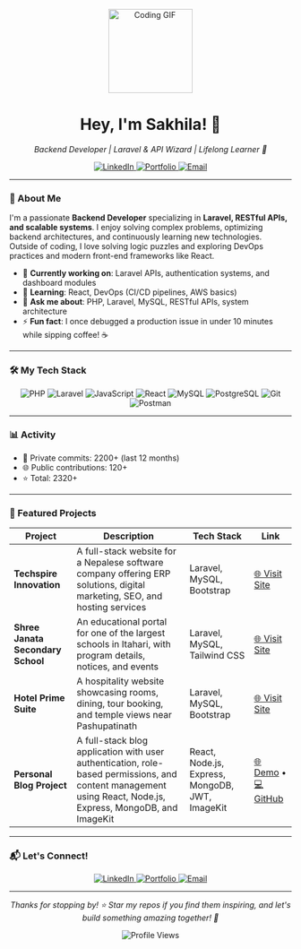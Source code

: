 <p align="center">
  <img src="https://media.giphy.com/media/L1R1tvI9svkIWwpVYr/giphy.gif" width="150" alt="Coding GIF">
</p>

<h1 align="center">Hey, I'm Sakhila! 👋</h1>
<p align="center"><em>Backend Developer | Laravel & API Wizard | Lifelong Learner 🌟</em></p>

<p align="center">
  <a href="https://www.linkedin.com/in/sakhila-thami-a47649260/">
    <img src="https://img.shields.io/badge/LinkedIn-0A66C2?logo=linkedin&logoColor=white&style=flat-square" alt="LinkedIn">
  </a>
  <a href="https://sakhilathami.com.np/">
    <img src="https://img.shields.io/badge/Portfolio-FF7139?logo=firefox&logoColor=white&style=flat-square" alt="Portfolio">
  </a>
  <a href="mailto:sakhthani@gmail.com">
    <img src="https://img.shields.io/badge/Email-D14836?logo=gmail&logoColor=white&style=flat-square" alt="Email">
  </a>
</p>

---

### 🌟 About Me
I'm a passionate **Backend Developer** specializing in **Laravel, RESTful APIs, and scalable systems**. I enjoy solving complex problems, optimizing backend architectures, and continuously learning new technologies. Outside of coding, I love solving logic puzzles and exploring DevOps practices and modern front-end frameworks like React.  

- 🔭 **Currently working on**: Laravel APIs, authentication systems, and dashboard modules  
- 🌱 **Learning**: React, DevOps (CI/CD pipelines, AWS basics)  
- 💬 **Ask me about**: PHP, Laravel, MySQL, RESTful APIs, system architecture  
- ⚡ **Fun fact**: I once debugged a production issue in under 10 minutes while sipping coffee! ☕  

---

### 🛠 My Tech Stack
<p align="center">
  <img src="https://img.shields.io/badge/PHP-777BB4?logo=php&logoColor=white&style=for-the-badge" alt="PHP">
  <img src="https://img.shields.io/badge/Laravel-FF2D20?logo=laravel&logoColor=white&style=for-the-badge" alt="Laravel">
  <img src="https://img.shields.io/badge/JavaScript-F7DF1E?logo=javascript&logoColor=black&style=for-the-badge" alt="JavaScript">
  <img src="https://img.shields.io/badge/React-61DAFB?logo=react&logoColor=black&style=for-the-badge" alt="React">
  <img src="https://img.shields.io/badge/MySQL-4479A1?logo=mysql&logoColor=white&style=for-the-badge" alt="MySQL">
  <img src="https://img.shields.io/badge/PostgreSQL-4169E1?logo=postgresql&logoColor=white&style=for-the-badge" alt="PostgreSQL">
  <img src="https://img.shields.io/badge/Git-F05032?logo=git&logoColor=white&style=for-the-badge" alt="Git">
  <img src="https://img.shields.io/badge/Postman-FF6C37?logo=postman&logoColor=white&style=for-the-badge" alt="Postman">
</p>

---

### 📊 Activity
- 🔐 Private commits: 2200+ (last 12 months)  
- 🌐 Public contributions: 120+  
- ⭐ Total: 2320+  

---

### 🚀 Featured Projects

| Project | Description | Tech Stack | Link |
|---------|-------------|------------|------|
| **Techspire Innovation** | A full-stack website for a Nepalese software company offering ERP solutions, digital marketing, SEO, and hosting services | Laravel, MySQL, Bootstrap | [🌐 Visit Site](https://techspireinnovation.com.np/) |
| **Shree Janata Secondary School** | An educational portal for one of the largest schools in Itahari, with program details, notices, and events | Laravel, MySQL, Tailwind CSS | [🌐 Visit Site](https://janatasecondaryschool.com/) |
| **Hotel Prime Suite** | A hospitality website showcasing rooms, dining, tour booking, and temple views near Pashupatinath | Laravel, MySQL, Bootstrap | [🌐 Visit Site](https://hotelprimesuite.com/) |
| **Personal Blog Project** | A full-stack blog application with user authentication, role-based permissions, and content management using React, Node.js, Express, MongoDB, and ImageKit | React, Node.js, Express, MongoDB, JWT, ImageKit | [🌐 Demo](https://blog-six-zeta-37.vercel.app/) • [💻 GitHub](https://github.com/Sakhila2001/blog) |

---

### 📬 Let's Connect!
<p align="center">
  <a href="https://www.linkedin.com/in/sakhila-thami-a47649260/">
    <img src="https://img.shields.io/badge/LinkedIn-0A66C2?logo=linkedin&logoColor=white&style=flat-square" alt="LinkedIn">
  </a>
  <a href="https://sakhilathami.com.np/">
    <img src="https://img.shields.io/badge/Portfolio-FF7139?logo=firefox&logoColor=white&style=flat-square" alt="Portfolio">
  </a>
  <a href="mailto:sakhthani@gmail.com">
    <img src="https://img.shields.io/badge/Email-D14836?logo=gmail&logoColor=white&style=flat-square" alt="Email">
  </a>
</p>

---

<p align="center">
  <em>Thanks for stopping by! ⭐️ Star my repos if you find them inspiring, and let's build something amazing together! 🚀</em>
</p>

<p align="center">
  <img src="https://komarev.com/ghpvc/?username=sakhila&color=blueviolet&style=flat-square" alt="Profile Views">
</p>
